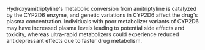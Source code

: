 Hydroxyamitriptyline's metabolic conversion from amitriptyline is catalyzed by the CYP2D6 enzyme, and genetic variations in CYP2D6 affect the drug's plasma concentration. Individuals with poor metabolizer variants of CYP2D6 may have increased plasma levels leading to potential side effects and toxicity, whereas ultra-rapid metabolizers could experience reduced antidepressant effects due to faster drug metabolism.